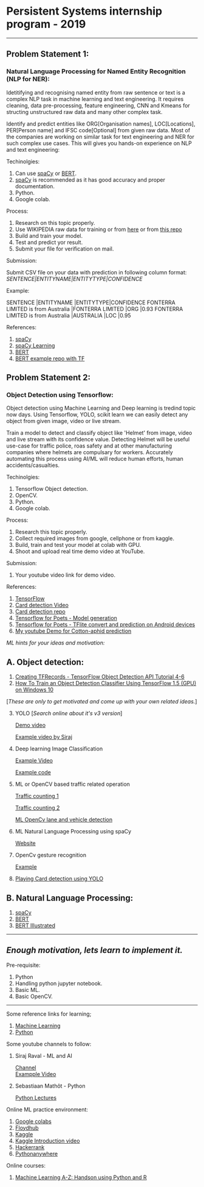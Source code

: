 # Persistent Systems internship program - 2019
-----

## Problem Statement 1:
### Natural Language Processing for Named Entity Recognition (NLP for NER):
Idetitifying and recognising named entity from raw sentence or text is a complex NLP task in machine learning and text engineering. It requires cleaning, data pre-processing, feature engineering, CNN and Kmeans for structing unstructured raw data and many other complex task. 

Identify and predict entities like ORG[Organisation names], LOC[Locations], PER[Person name] and IFSC code[Optional] from given raw data. Most of the companies are working on similar task for text engineering and NER for such complex use cases. This will gives you hands-on experience on NLP and text engineering:

Techinolgies:

1. Can use [spaCy](https://spacy.io) or [BERT](https://github.com/google-research/bert).
2. [spaCy](https://spacy.io) is recommended as it has good accuracy and proper documentation.
3. Python.
4. Google colab.

Process:

1. Research on this topic properly.
2. Use WIKIPEDIA raw data for training or from [here](https://www.clips.uantwerpen.be/conll2003/ner/) or from [this repo](https://github.com/kyzhouhzau/BERT-NER/tree/master/data)
3. Build and train your model.
4. Test and predict yor result.
5. Submit your file for verification on mail.

Submission:

Submit CSV file on your data with prediction in following column format:
_SENTENCE|ENTITYNAME|ENTITYTYPE|CONFIDENCE_

Example:

SENTENCE                            |ENTITYNAME       |ENTITYTYPE|CONFIDENCE
FONTERRA LIMITED is from Australia  |FONTERRA LIMITED |ORG       |0.93
FONTERRA LIMITED is from Australia  |AUSTRALIA        |LOC       |0.95


References:
1. [spaCy](https://spacy.io)
2. [spaCy Learning](https://spacy.io/usage/linguistic-features)
3. [BERT](https://github.com/google-research/bert)
4. [BERT example repo with TF](https://github.com/kyzhouhzau/BERT-NER)

## Problem Statement 2:
### Object Detection using Tensorflow:
Object detection using Machine Learning and Deep learning is tredind topic now days. Using Tensorflow, YOLO, scikit learn we can easily detect any object from given image, video or live stream.

Train a model to detect and classify object like 'Helmet' from image, video and live stream with its confidence value. Detecting Helmet will be useful use-case for traffic police, roas safety and at other manufacturing companies where helmets are compulsary for workers.
Accurately automating this process using AI/ML will reduce human efforts, human accidents/casualties.

Techinolgies:
1. Tensorflow Object detection.
2. OpenCV.
3. Python.
4. Google colab.

Process:
1. Research this topic properly.
2. Collect required images from google, cellphone or from kaggle.
3. Build, train and test your model at colab with GPU.
4. Shoot and upload real time demo video at YouTube.

Submission:
1. Your youtube video link for demo video.

References:
1. [TensorFlow](https://www.tensorflow.org/)
2. [Card detection Video](https://www.youtube.com/watch?v=Rgpfk6eYxJA)
3. [Card detection repo](https://github.com/EdjeElectronics/TensorFlow-Object-Detection-API-Tutorial-Train-Multiple-Objects-Windows-10)
4. [Tensorflow for Poets - Model generation](https://codelabs.developers.google.com/codelabs/tensorflow-for-poets/index.html#0)
5. [Tensorflow for Poets - TFlite convert and prediction on Android devices](https://codelabs.developers.google.com/codelabs/tensorflow-for-poets-2-tflite/#0)
6. [My youtube Demo for Cotton-aphid prediction](https://www.youtube.com/watch?v=owTYf5SyRhE) 

_ML hints for your ideas and motivation:_

## A. Object detection:
1. [Creating TFRecords - TensorFlow Object Detection API Tutorial 4-6](https://www.youtube.com/watch?v=kq2Gjv_pPe8)
2. [How To Train an Object Detection Classifier Using TensorFlow 1.5 (GPU) on Windows 10](https://www.youtube.com/watch?v=Rgpfk6eYxJA)


[_These are only to get motivated and come up with your own related ideas._]

3. YOLO [_Search online about it's v3 version_]

    [Demo video](https://www.youtube.com/watch?v=BNHJRRUKMa4)
    
    [Example video by Siraj](https://www.youtube.com/watch?v=4eIBisqx9_g)
4. Deep learning Image Classification

    [Example Video](https://www.youtube.com/watch?v=cAICT4Al5Ow)
    
    [Example code](https://becominghuman.ai/building-an-image-classifier-using-deep-learning-in-python-totally-from-a-beginners-perspective-be8dbaf22dd8)
    
5. ML or OpenCV based traffic related operation

    [Traffic counting 1](https://www.youtube.com/watch?v=z1Cvn3_4yGo)
    
    [Traffic counting 2](https://www.youtube.com/watch?v=O0aZygGcGZE)
    
    [ML OpenCv lane and vehicle detection](https://www.youtube.com/watch?v=pQuUW3Jp8ic)
    
6. ML Natural Language Processing using spaCy

    [Website](https://spacy.io/usage/linguistic-features)
7. OpenCv gesture recognition
 
    [Example](https://www.youtube.com/watch?v=v-XcmsYlzjA)

8. [Playing Card detection using YOLO](https://www.youtube.com/watch?v=pnntrewH0xg)

## B. Natural Language Processing:
1. [spaCy](https://spacy.io)
2. [BERT](https://towardsdatascience.com/bert-in-keras-with-tensorflow-hub-76bcbc9417b)
3. [BERT Illustrated](https://jalammar.github.io/illustrated-bert/)

----

## _Enough motivation, lets learn to implement it._

Pre-requisite:
1. Python
2. Handling python jupyter notebook.
3. Basic ML.
4. Basic OpenCV.

----

Some reference links for learning;

1. [Machine Learning](https://www.kaggle.com/learn/machine-learning)
2. [Python](https://www.kaggle.com/learn/python)

Some youtube channels to follow:
1. Siraj Raval - ML and AI

    [Channel](https://www.youtube.com/channel/UCWN3xxRkmTPmbKwht9FuE5A)    
    [Exampple Video](https://www.youtube.com/watch?v=2FOXR16mLow&list=PL2-dafEMk2A4ut2pyv0fSIXqOzXtBGkLj)

2. Sebastiaan Mathôt - Python

    [Python Lectures](https://www.youtube.com/watch?v=rytP_vIjzeE&list=PLR-r0edywujd8D-R2Kue1C_wYEK_4Ii71&index=16)
    
Online ML practice environment:
1. [Google colabs](https://colab.research.google.com/)
2. [Floydhub](https://floydhub.com)
3. [Kaggle](https://www.kaggle.com/kernels)
4. [Kaggle Introduction video](https://www.youtube.com/watch?v=FloMHMOU5Bs)
5. [Hackerrank](https://www.hackerrank.com/)
6. [Pythonanywhere](https://www.pythonanywhere.com/)

Online courses:
1. [Machine Learning A-Z: Handson using Python and R](https://www.udemy.com/share/100034B0sYd19VRXo=/)
